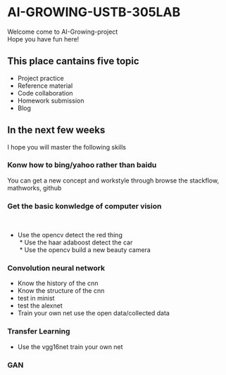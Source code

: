 # AI-GROWING-USTB-305LAB


Welcome come to AI-Growing-project<br>
Hope you have fun here!


## This place cantains five topic<br>
* Project practice<br>
* Reference material<br>
* Code collaboration <br>
* Homework submission<br>
* Blog

## In the next few weeks 
I hope you will master the following skills
### Konw how to bing/yahoo rather than baidu
You can get a new concept and workstyle through browse the stackflow, mathworks, github
### Get the basic konwledge of computer vision 
  
  * Use the opencv detect the red thing<br>
  * Use the haar adaboost detect the car<br>
  * Use the opencv build a new beauty camera<br>
### Convolution neural network
  * Know the history of the cnn
  * Know the structure of the cnn
  * test in minist
  * test the alexnet
  * Train your own net use the open data/collected data
### Transfer Learning
 * Use the vgg16net train your own net
### GAN

 

